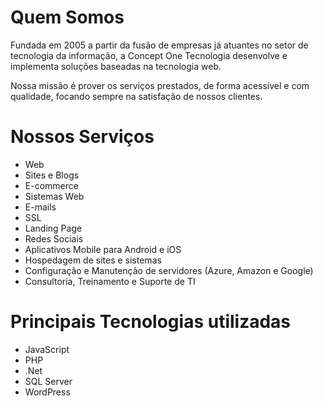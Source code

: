 # Quem Somos

Fundada em 2005 a partir da fusão de empresas já atuantes no setor de tecnologia da informação, a Concept One Tecnologia desenvolve e implementa soluções baseadas na tecnologia web.

Nossa missão é prover os serviços prestados, de forma acessível e com qualidade, focando sempre na satisfação de nossos clientes.


# Nossos Serviços
* Web
* Sites e Blogs
* E-commerce
* Sistemas Web
* E-mails
* SSL
* Landing Page
* Redes Sociais
* Aplicativos Mobile para Android e iOS
* Hospedagem de sites e sistemas
* Configuração e Manutenção de servidores (Azure, Amazon e Google)
* Consultoria, Treinamento e Suporte de TI

# Principais Tecnologias utilizadas
* JavaScript
* PHP
* .Net
* SQL Server
* WordPress





